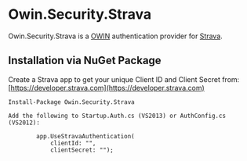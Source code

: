 # Owin.Security.Strava
Owin.Security.Strava is a [OWIN](http://owin.org/) authentication provider for [Strava](https://developer.strava.com).

## Installation via NuGet Package

Create a Strava app to get your unique Client ID and Client Secret from: [https://developer.strava.com](https://developer.strava.com)

	Install-Package Owin.Security.Strava

	Add the following to Startup.Auth.cs (VS2013) or AuthConfig.cs (VS2012):

            app.UseStravaAuthentication(
                clientId: "",
                clientSecret: "");
